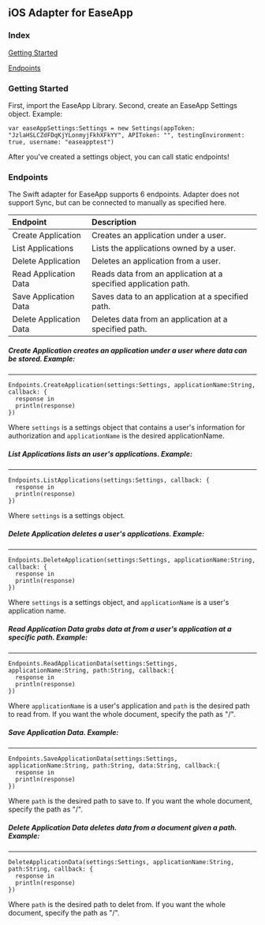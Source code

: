 ## iOS Adapter for EaseApp

### Index
[Getting Started](#getting-started)

[Endpoints](#endpoints)

### Getting Started
First, import the EaseApp Library.
Second, create an EaseApp Settings object. Example:
```
var easeAppSettings:Settings = new Settings(appToken: "JzlaHSLCZdFDqKjYLonmyjFkhXFkYY", APIToken: "", testingEnvironment: true, username: "easeapptest")
```

After you've created a settings object, you can call static endpoints!

### Endpoints
The Swift adapter for EaseApp supports 6 endpoints. Adapter does not support Sync, but can be connected to manually as specified here.

| Endpoint | Description |
|:--|:--|
| Create Application | Creates an application under a user. |
| List Applications | Lists the applications owned by a user. |
| Delete Application | Deletes an application from a user. | 
| Read Application Data | Reads data from an application at a specified application path. |
| Save Application Data | Saves data to an application at a specified path. |
| Delete Application Data | Deletes data from an application at a specified path. |


##### Create Application creates an application under a user where data can be stored. Example:
---
```
Endpoints.CreateApplication(settings:Settings, applicationName:String, callback: {
  response in
  println(response)
})
```
Where `settings` is a settings object that contains a user's information for authorization and `applicationName` is the desired applicationName.

##### List Applications lists an user's applications. Example:
---
```
Endpoints.ListApplications(settings:Settings, callback: {
  response in
  println(response)
})
```
Where `settings` is a settings object.

##### Delete Application deletes a user's applications. Example:
---
```
Endpoints.DeleteApplication(settings:Settings, applicationName:String, callback: {
  response in
  println(response)
})
```
Where `settings` is a settings object, and `applicationName` is a user's application name.


##### Read Application Data grabs data at from a user's application at a specific path. Example:
---
```
Endpoints.ReadApplicationData(settings:Settings, applicationName:String, path:String, callback:{
  response in 
  println(response)
})
```
Where `applicationName` is a user's application and `path` is the desired path to read from. If you want the whole document, specify the path as "/". 

##### Save Application Data. Example:
---
```
Endpoints.SaveApplicationData(settings:Settings, applicationName:String, path:String, data:String, callback:{
  response in
  println(response)
})
```
Where `path` is the desired path to save to. If you want the whole document, specify the path as "/". 

##### Delete Application Data deletes data from a document given a path. Example:
---
```
DeleteApplicationData(settings:Settings, applicationName:String, path:String, callback: {
  response in
  println(response)
})
```
Where `path` is the desired path to delet from. If you want the whole document, specify the path as "/". 
